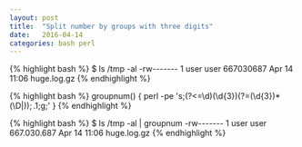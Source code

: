 ```yaml
---
layout: post
title:  "Split number by groups with three digits"
date:   2016-04-14
categories: bash perl
---
```


{% highlight bash %}
$ ls /tmp -al
-rw-------  1 user user 667030687 Apr 14 11:06 huge.log.gz
{% endhighlight %}

{% highlight bash %}
groupnum() {
  perl -pe 's;(?<=\d)(\d{3})(?=(\d{3})*(\D|$));.$1;g;'
}
{% endhighlight %}

{% highlight bash %}
$ ls /tmp -al | groupnum
-rw-------  1 user user 667.030.687 Apr 14 11:06 huge.log.gz
{% endhighlight %}
